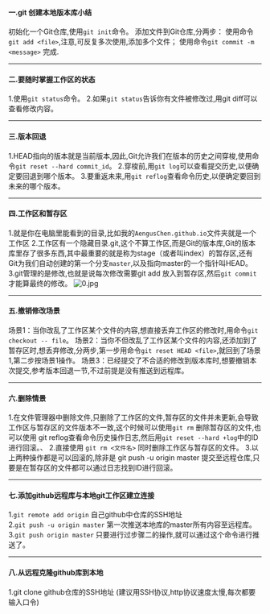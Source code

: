  #### 一.git 创建本地版本库小结
初始化一个Git仓库,使用`git init`命令。
添加文件到Git仓库,分两步：
使用命令`git add <file>`,注意,可反复多次使用,添加多个文件；
使用命令`git commit -m <message>` 完成.	
***
#### 二.要随时掌握工作区的状态
1.使用`git status`命令。
2.如果`git status`告诉你有文件被修改过,用git diff可以查看修改内容。
***
#### 三.版本回退
1.HEAD指向的版本就是当前版本,因此,Git允许我们在版本的历史之间穿梭,使用命令`git reset --hard commit_id`。
2.穿梭前,用`git log`可以查看提交历史,以便确定要回退到哪个版本。
3.要重返未来,用`git reflog`查看命令历史,以便确定要回到未来的哪个版本。
***	
#### 四.工作区和暂存区
1.就是你在电脑里能看到的目录,比如我的`AengusChen.github.io`文件夹就是一个工作区
2.工作区有一个隐藏目录.git,这个不算工作区,而是Git的版本库,Git的版本库里存了很多东西,其中最重要的就是称为stage（或者叫index）的暂存区,还有Git为我们自动创建的第一个分支`master`,以及指向master的一个指针叫HEAD。
3.git管理的是修改,也就是说每次修改需要git add <file> 放入到暂存区,然后`git commit`才能算最终的修改。 
![0.jpg](https://i.loli.net/2020/03/11/gZGwzKQbujBacJM.jpg)
***
#### 五.撤销修改场景
场景1：当你改乱了工作区某个文件的内容,想直接丢弃工作区的修改时,用命令`git checkout -- file`。
场景2：当你不但改乱了工作区某个文件的内容,还添加到了暂存区时,想丢弃修改,分两步,第一步用命令`git reset HEAD <file>`,就回到了场景1,第二步按场景1操作。
场景3：已经提交了不合适的修改到版本库时,想要撤销本次提交,参考版本回退一节,不过前提是没有推送到远程库。
***	
#### 六.删除情景
1.在文件管理器中删除文件,只删除了工作区的文件,暂存区的文件并未更新,会导致工作区与暂存区的文件版本不一致,这个时候可以使用`git rm` 删除暂存区的文件,也可以使用 git reflog查看命令历史操作日志,然后用`git reset --hard +log`中的ID进行回滚。、
2.直接使用 `git rm <文件名>` 同时删除工作区与暂存区的文件。
3.以上两种操作都是可以回滚的,除非是 git push -u origin master 提交至远程仓库,只要是在暂存区的文件都可以通过日志找到ID进行回滚。
***	
#### 七.添加github远程库与本地git工作区建立连接
1.`git remote add origin` 自己github中仓库的SSH地址\
2.`git push -u origin master` 第一次推送本地库的master所有内容至远程库。
3.`git push origin master` 只要进行过步骤二的操作,就可以通过这个命令进行推送了。
***	
#### 八.从远程克隆github库到本地
1.git clone github仓库的SSH地址 (建议用SSH协议,http协议速度太慢,每次都要输入口令)